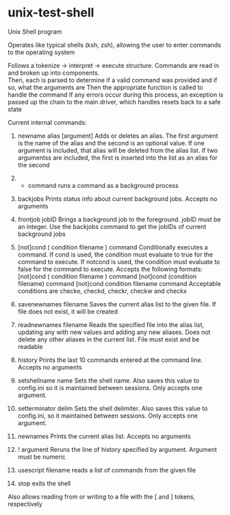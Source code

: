 # unix-test-shell

Unix Shell program

Operates like typical shells (ksh, zsh), allowing the user to enter commands to the operating system

Follows a tokenize -> interpret -> execute structure.  Commands are read in and broken up into components.  
Then, each is parsed to determine if a valid command was provided and if so, what the arguments are
Then the appropriate function is called to handle the command
If any errors occur during this process, an exception is passed up the chain to the main driver, which handles resets back to a safe state

Current internal commands:

1. newname alias [argument]
Adds or deletes an alias.  The first argument is the name of the alias and the second is an optional value.
If one argument is included, that alias will be deleted from the alias list.  If two argumentss are included, the first is inserted into the list as an alias for the second

2. - command
runs a command as a background process

3. backjobs
Prints status info about current background jobs.  Accepts no arguments

4. frontjob jobID
Brings a background job to the foreground.
jobID must be an integer.  Use the backjobs command to get the jobIDs of current background jobs

5. [not]cond ( condition filename ) command
Conditionally executes a command.  If cond is used, the condition must evaluate to true for the command to execute.  If notcond is used, the condition must evaluate to false for the command to execute.
Accepts the following formats:
[not]cond ( condition filename ) command
[not]cond (condition filename) command
[not]cond condition filename command
Acceptable conditions are checke, checkd, checkr, checkw and checkx

6. savenewnames filename
Saves the current alias list to the given file.  If file does not exist, it will be created

7. readnewnames filename
Reads the specified file into the alias list, updating any with new values and adding any new aliases.  Does not delete any other aliases in the current list.
File must exist and be readable

8. history
Prints the last 10 commands entered at the command line.  Accepts no arguments

9. setshellname name
Sets the shell name.  Also saves this value to config.ini so it is maintained between sessions.  Only accepts one argument.

10. setterminator delim
Sets the shell delimiter.  Also saves this value to config.ini, so it maintained between sessions.  Only accepts one argument.

11. newnames
Prints the current alias list.  Accepts no arguments

12. ! argument
Reruns the line of history specified by argument.  Argument must be numeric

13. usescript filename
reads a list of commands from the given file

14. stop
exits the shell

Also allows reading from or writing to a file with the [ and ] tokens, respectively
